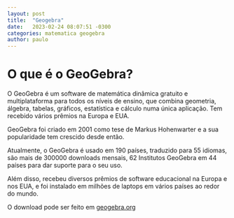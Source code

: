 ```yaml
---
layout: post
title:  "Geogebra"
date:   2023-02-24 08:07:51 -0300
categories: matematica geogebra 
author: paulo
---
```


# O que é o GeoGebra?

O GeoGebra é um software de matemática dinâmica gratuito e multiplataforma para todos os níveis de ensino, que combina geometria, álgebra, tabelas, gráficos, estatística e cálculo numa única aplicação. Tem recebido vários prêmios na Europa e EUA.

GeoGebra foi criado em 2001 como tese de Markus Hohenwarter e a sua popularidade tem crescido desde então. 

Atualmente, o GeoGebra é usado em 190 países, traduzido para 55 idiomas, são mais de 300000 downloads mensais, 62 Institutos GeoGebra em 44 países para dar suporte para o seu uso.

Além disso, recebeu diversos prêmios de software educacional na Europa e nos EUA, e foi instalado em milhões de laptops em vários países ao redor do mundo.

O download pode ser feito em [geogebra.org][geo]

[geo]:https://www.geogebra.org/download?lang=en
